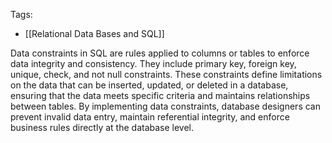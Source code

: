 Tags: 
- [[Relational Data Bases and SQL]]

Data constraints in SQL are rules applied to columns or tables to enforce data integrity and consistency. They include primary key, foreign key, unique, check, and not null constraints. These constraints define limitations on the data that can be inserted, updated, or deleted in a database, ensuring that the data meets specific criteria and maintains relationships between tables. By implementing data constraints, database designers can prevent invalid data entry, maintain referential integrity, and enforce business rules directly at the database level.